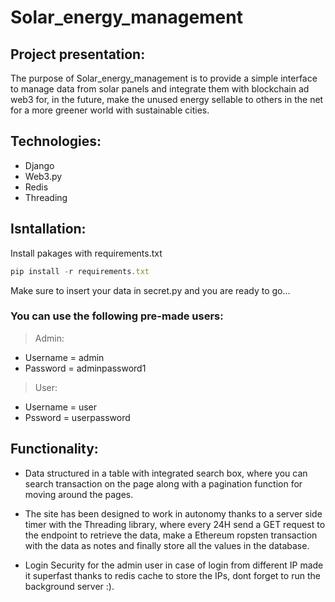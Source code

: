 # Solar_energy_management

 ## Project presentation:

The purpose of Solar_energy_management is to provide a simple interface to manage data from solar panels and integrate them with blockchain ad web3
for, in the future, make the unused energy sellable to others in the net for a more greener world with sustainable cities.

## Technologies:

- Django
- Web3.py
- Redis
- Threading

## Isntallation:

 Install pakages with requirements.txt
```js
pip install -r requirements.txt
```
 Make sure to insert your data in secret.py and you are ready to go...

### You can use the following pre-made users:
> Admin:
- Username = admin
- Password = adminpassword1

> User:
- Username = user
- Pssword = userpassword

## Functionality:

- Data structured in a table with integrated search box, where you can search transaction on the page along with a pagination function for moving around the pages.

- The site has been designed to work in autonomy thanks to a server side timer with the Threading library, where every 24H send a GET request to the endpoint to retrieve the data, make a Ethereum  ropsten transaction with the data as notes and finally store all the values in the database.

- Login Security for the admin user in case of login from different IP made it superfast thanks to redis cache to store the IPs, dont forget to run the background server :).
